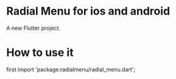# Radial Menu for ios and android

A new Flutter project.
# How to use it
  first
    import 'package:radialmenu/radial_menu.dart';

